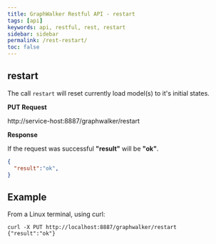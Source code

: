 ```yaml
---
title: GraphWalker Restful API - restart
tags: [api]
keywords: api, restful, rest, restart
sidebar: sidebar
permalink: /rest-restart/
toc: false
---
```




## restart

The call `restart` will reset currently load model(s) to it's initial states.
 
**PUT Request**

http://service-host:8887/graphwalker/restart

**Response**

If the request was successful **"result"** will be **"ok"**.

```json
{
  "result":"ok",
}
```

## Example

From a Linux terminal, using curl:

```
curl -X PUT http://localhost:8887/graphwalker/restart
{"result":"ok"}
```
